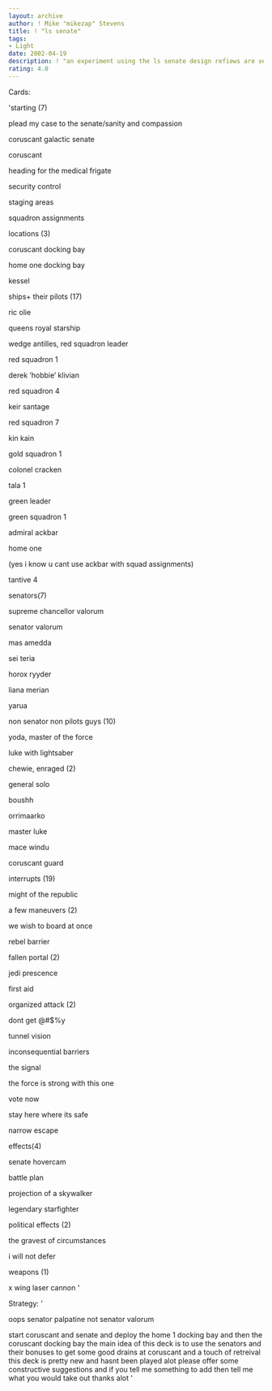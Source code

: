 ```yaml
---
layout: archive
author: ! Mike "mikezap" Stevens
title: ! "ls senate"
tags:
- Light
date: 2002-04-19
description: ! "an experiment using the ls senate design refiews are very helpful"
rating: 4.0
---
```

Cards: 

'starting (7)

plead my case to the senate/sanity and compassion

coruscant galactic senate

coruscant

heading for the medical frigate

security control

staging areas

squadron assignments


locations (3)

coruscant docking bay

home one docking bay

kessel


ships+ their pilots (17)

ric olie 

queens royal starship

wedge antilles, red squadron leader

red squadron 1

derek ’hobbie’ klivian

red squadron 4

keir santage

red squadron 7

kin kain

gold squadron 1

colonel cracken

tala 1

green leader

green squadron 1

admiral ackbar

home one

(yes i know u cant use ackbar with squad assignments)

tantive 4


senators(7)

supreme chancellor valorum

senator valorum

mas amedda 

sei teria

horox ryyder

liana merian

yarua


non senator non pilots guys (10) 

yoda, master of the force

luke with lightsaber

chewie, enraged (2)

general solo

boushh

orrimaarko

master luke

mace windu

coruscant guard


interrupts (19)

might of the republic

a few maneuvers (2)

we wish to board at once

rebel barrier

fallen portal (2)

jedi prescence

first aid

organized attack (2)

dont get @#$%y

tunnel vision

inconsequential barriers

the signal

the force is strong with this one

vote now

stay here where its safe

narrow escape


effects(4)

senate hovercam

battle plan 

projection of a skywalker

legendary starfighter


political effects (2)

the gravest of circumstances

i will not defer


weapons (1)

x wing laser cannon '

Strategy: '

oops senator palpatine not senator valorum

start coruscant and senate and deploy the home 1 docking bay and then the coruscant docking bay the main idea of this deck is to use the senators and their bonuses to get some good drains at coruscant and a touch of retreival this deck is pretty new and hasnt been played alot please offer some constructive suggestions and if you tell me something to add then tell me what you would take out thanks alot  '